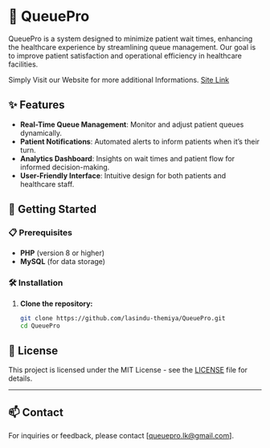 # 🏥 QueuePro

QueuePro is a system designed to minimize patient wait times, enhancing the healthcare experience by streamlining queue management. Our goal is to improve patient satisfaction and operational efficiency in healthcare facilities.

Simply Visit our Website for more additional Informations.
[Site Link](https://queuepro.lk/)

## ✨ Features

- **Real-Time Queue Management**: Monitor and adjust patient queues dynamically.
- **Patient Notifications**: Automated alerts to inform patients when it’s their turn.
- **Analytics Dashboard**: Insights on wait times and patient flow for informed decision-making.
- **User-Friendly Interface**: Intuitive design for both patients and healthcare staff.

## 🚀 Getting Started

### 📋 Prerequisites

- **PHP** (version 8 or higher)
- **MySQL** (for data storage)

### 🛠 Installation

1. **Clone the repository:**
   ```bash
   git clone https://github.com/lasindu-themiya/QueuePro.git
   cd QueuePro

## 📜 License

This project is licensed under the MIT License - see the [LICENSE](LICENSE) file for details.

---

## 📫 Contact

For inquiries or feedback, please contact [queuepro.lk@gmail.com].
